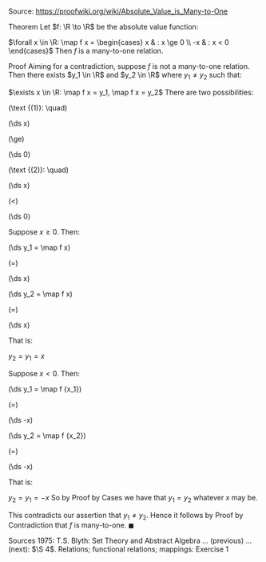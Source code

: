 # 

Source: https://proofwiki.org/wiki/Absolute_Value_is_Many-to-One

Theorem
Let $f: \R \to \R$ be the absolute value function:

$\forall x \in \R:  \map f x = \begin{cases}
x & : x \ge 0 \\
-x & : x < 0
\end{cases}$
Then $f$ is a many-to-one relation.


Proof
Aiming for a contradiction, suppose $f$ is not a many-to-one relation.
Then there exists $y_1 \in \R$ and $y_2 \in \R$ where $y_1 \ne y_2$ such that:

$\exists x \in \R: \map f x = y_1, \map f x = y_2$
There are two possibilities:




\(\text {(1)}: \quad\)









\(\ds x\)

\(\ge\)







\(\ds 0\)










\(\text {(2)}: \quad\)









\(\ds x\)

\(<\)







\(\ds 0\)










Suppose $x \ge 0$.
Then:














\(\ds y_1 = \map f x\)

\(=\)







\(\ds x\)




















\(\ds y_2 = \map f x\)

\(=\)







\(\ds x\)









That is:

$y_2 = y_1 = x$

Suppose $x < 0$.
Then:














\(\ds y_1 = \map f {x_1}\)

\(=\)







\(\ds -x\)




















\(\ds y_2 = \map f {x_2}\)

\(=\)







\(\ds -x\)









That is:

$y_2 = y_1 = -x$
So by Proof by Cases we have that $y_1 = y_2$ whatever $x$ may be.

This contradicts our assertion that $y_1 \ne y_2$.
Hence it follows by Proof by Contradiction that $f$ is many-to-one.
$\blacksquare$


Sources
1975: T.S. Blyth: Set Theory and Abstract Algebra ... (previous) ... (next): $\S 4$. Relations; functional relations; mappings: Exercise $1$




